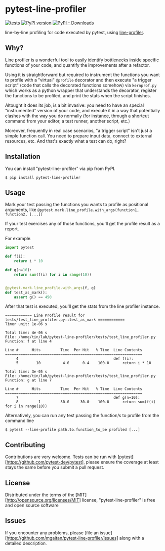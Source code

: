 # pytest-line-profiler

[![tests](https://github.com/mgaitan/pytest-line-profiler/actions/workflows/test.yml/badge.svg?branch=main)](https://github.com/mgaitan/pytest-line-profiler/actions/workflows/test.yml)
[![PyPI version](https://img.shields.io/pypi/v/shbin)](https://pypi.org/project/pytest-line-profiler/)
[![PyPI - Downloads](https://img.shields.io/pypi/dm/shbin)](https://libraries.io/pypi/pytest-line-profiler)


line-by-line profiling for code executed by pytest, using [line-profiler](https://github.com/pyutils/line_profiler).

## Why?

Line profiler is a wonderful tool to easily identify bottlenecks inside specific functions of your code, and quantify the improvements after a refactor. 

Using it is straightforward but required to instrument the functions you want to profile with a "virtual" `@profile` decorator
and then execute "a trigger script" (code that calls the decorated functions somehow) via `kernprof.py` which works as a python wrapper that understands the decorator, register the functions to be profiled, and print the stats when the script finishes.   

Altought it does its job, is a bit invasive: you need to have an special "instrumented" version of your code, 
and execute it in a way that potentially clashes with the way you do normally (for instance, through a shortcut command from your editor, a test runner, another script, etc.)   

Moreover, frequently in real case scenarios, "a trigger script" isn't just a simple function call. 
You need to prepare input data, connect to external resources, etc.  And that's exactly what a test can do, right?    

## Installation 

You can install "pytest-line-profiler" via pip from PyPI.

```
$ pip install pytest-line-profiler
```

## Usage


Mark your test passing the functions you wants to profile as positional arguments, 
like `@pytest.mark.line_profile.with_args(function1, function2, [...])`

If your test exercises any of those functions, you'll get the profile result as a report.  

For example:

```python
import pytest

def f(i):
    return i * 10

def g(n=10):
    return sum(f(i) for i in range(10))


@pytest.mark.line_profile.with_args(f, g)
def test_as_mark():
    assert g() == 450

```


After that test is executed, you'll get the stats from the line profiler instance. 

```
============ Line Profile result for tests/test_line_profiler.py::test_as_mark ============
Timer unit: 1e-06 s

Total time: 4e-06 s
File: /home/tin/lab/pytest-line-profiler/tests/test_line_profiler.py
Function: f at line 4

Line #      Hits         Time  Per Hit   % Time  Line Contents
==============================================================
     4                                           def f(i):
     5        10          4.0      0.4    100.0      return i * 10

Total time: 3e-05 s
File: /home/tin/lab/pytest-line-profiler/tests/test_line_profiler.py
Function: g at line 7

Line #      Hits         Time  Per Hit   % Time  Line Contents
==============================================================
     7                                           def g(n=10):
     8         1         30.0     30.0    100.0      return sum(f(i) for i in range(10))
```


Alternatively, you can run any test passing the function/s to profile from the command line

```
$ pytest --line-profile path.to.function_to_be profiled [...] 
```


## Contributing

Contributions are very welcome. Tests can be run with [pytest][https://github.com/pytest-dev/pytest], please
ensure the coverage at least stays the same before you submit a pull
request.

## License

Distributed under the terms of the [MIT][http://opensource.org/licenses/MIT] license,
"pytest-line-profiler" is free and open source software

## Issues

If you encounter any problems, please [file an issue][https://github.com/mgaitan/pytest-line-profiler/issues] along with a
detailed description.
  
